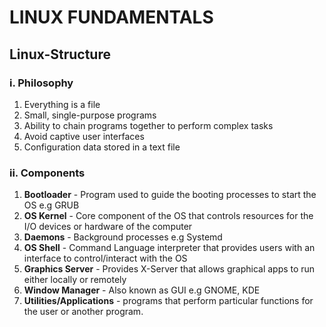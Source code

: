 # LINUX FUNDAMENTALS
## Linux-Structure

### i. Philosophy
1. Everything is a file
2. Small, single-purpose programs
3. Ability to chain programs together to perform complex tasks
4. Avoid captive user interfaces
5. Configuration data stored in a text file

### ii. Components
1. **Bootloader** - Program used to guide the booting processes to start the OS e.g GRUB
2. **OS Kernel** - Core component of the OS that controls resources for the I/O devices or hardware of the computer
3. **Daemons** - Background processes e.g Systemd
4. **OS Shell** - Command Language interpreter that provides users with an interface to control/interact with the OS
5. **Graphics Server** - Provides X-Server that allows graphical apps to run either locally or remotely
6. **Window Manager** - Also known as GUI e.g GNOME, KDE
7. **Utilities/Applications** - programs that perform particular functions for the user or another program.
